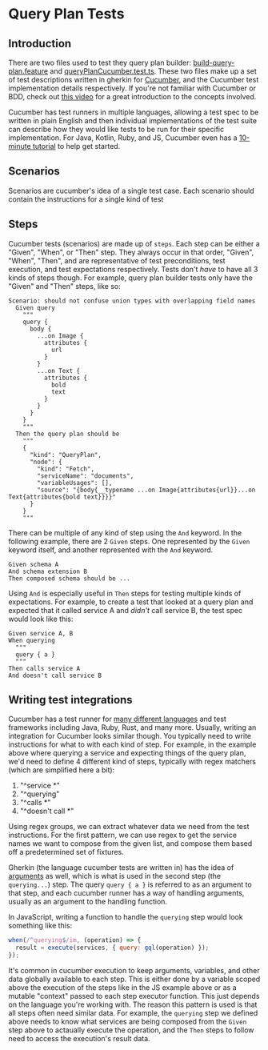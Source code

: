 # Query Plan Tests

## Introduction

There are two files used to test they query plan builder: [build-query-plan.feature](./build-query-plan.feature) and [queryPlanCucumber.test.ts](./queryPlanCucumber.test.ts). These two files make up a set of test descriptions written in gherkin for [Cucumber](https://cucumber.io/), and the Cucumber test implementation details respectively. If you're not familiar with Cucumber or BDD, check out [this video](https://www.youtube.com/watch?v=lC0jzd8sGIA&t=829s) for a great introduction to the concepts involved.

Cucumber has test runners in multiple languages, allowing a test spec to be written in plain English and then individual implementations of the test suite can describe how they would like tests to be run for their specific implementation. For Java, Kotlin, Ruby, and JS, Cucumber even has a [10-minute tutorial](https://cucumber.io/docs/guides/10-minute-tutorial/) to help get started.

## Scenarios

Scenarios are cucumber's idea of a single test case. Each scenario should contain the instructions for a single kind of test

## Steps

Cucumber tests (scenarios) are made up of `steps`. Each step can be either a "Given", "When", or "Then" step. They always occur in that order, "Given", "When", "Then", and are representative of test preconditions, test execution, and test expectations respectively. Tests don't _have_ to have all 3 kinds of steps though. For example, query plan builder tests only have the "Given" and "Then" steps, like so:

```gherkin
Scenario: should not confuse union types with overlapping field names
  Given query
    """
    query {
      body {
        ...on Image {
          attributes {
            url
          }
        }
        ...on Text {
          attributes {
            bold
            text
          }
        }
      }
    }
    """
  Then the query plan should be
    """
    {
      "kind": "QueryPlan",
      "node": {
        "kind": "Fetch",
        "serviceName": "documents",
        "variableUsages": [],
        "source": "{body{__typename ...on Image{attributes{url}}...on Text{attributes{bold text}}}}"
      }
    }
    """
```

There can be multiple of any kind of step using the `And` keyword. In the following example, there are 2 `Given` steps. One represented by the `Given` keyword itself, and another represented with the `And` keyword.

```
Given schema A
And schema extension B
Then composed schema should be ...
```

Using `And` is especially useful in `Then` steps for testing multiple kinds of expectations. For example, to create a test that looked at a query plan and expected that it called service A and _didn't_ call service B, the test spec would look like this:

```
Given service A, B
When querying
  """
  query { a }
  """
Then calls service A
And doesn't call service B
```

## Writing test integrations

Cucumber has a test runner for [many different languages](https://cucumber.io/docs/tools/related-tools/) and test frameworks including Java, Ruby, Rust, and many more. Usually, writing an integration for Cucumber looks similar though. You typically need to write instructions for what to with each kind of step. For example, in the example above where querying a service and expecting things of the query plan, we'd need to define 4 different kind of steps, typically with regex matchers (which are simplified here a bit):

1. "^service *"
2. "^querying"
3. "^calls *"
4. "^doesn't call *"

Using regex groups, we can extract whatever data we need from the test instructions. For the first pattern, we can use regex to get the service names we want to compose from the given list, and compose them based off a predetermined set of fixtures.

Gherkin (the language cucumber tests are written in) has the idea of [arguments](https://cucumber.io/docs/gherkin/reference/#step-arguments) as well, which is what is used in the second step (the `querying...`) step. The query `query { a }` is referred to as an argument to that step, and each cucumber runner has a way of handling arguments, usually as an argument to the handling function.

In JavaScript, writing a function to handle the `querying` step would look something like this:

```JavaScript
when(/^querying$/im, (operation) => {
  result = execute(services, { query: gql(operation) });
});
```

It's common in cucumber execution to keep arguments, variables, and other data globally available to each step. This is either done by a variable scoped above the execution of the steps like in the JS example above or as a mutable "context" passed to each step executor function. This just depends on the language you're working with. The reason this pattern is used is that all steps often need similar data. For example, the `querying` step we defined above needs to know what services are being composed from the `Given` step above to actaually execute the operation, and the `Then` steps to follow need to access the execution's result data.
